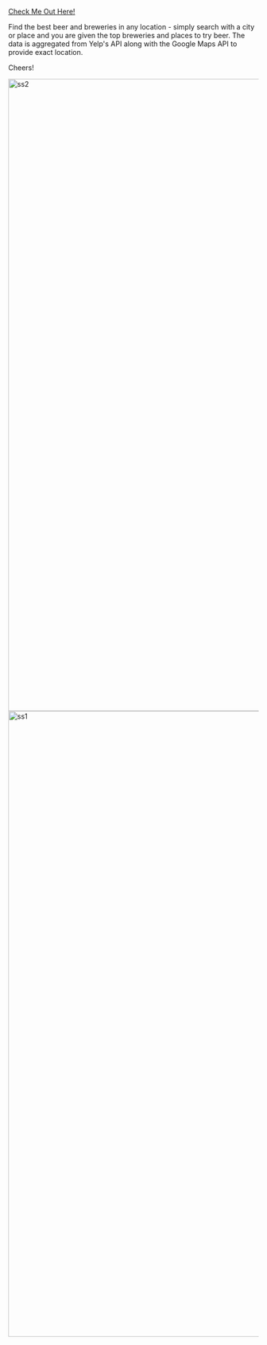 [Check Me Out Here!](https://snackspace.herokuapp.com "Pursuit Of Hoppiness")

Find the best beer and breweries in any location - simply search with a city or place and you are given the top breweries and places to try beer. The data is aggregated from Yelp's API along with the Google Maps API to provide exact location.

Cheers!


<img width="1271" alt="ss2" src="https://cloud.githubusercontent.com/assets/18318386/17990229/b5e1571c-6ae8-11e6-8bbd-56c365cddbc5.png">
<br>


<img width="1258" alt="ss1" src="https://cloud.githubusercontent.com/assets/18318386/17990228/b5ca5896-6ae8-11e6-981b-b7ee3649b658.png">

